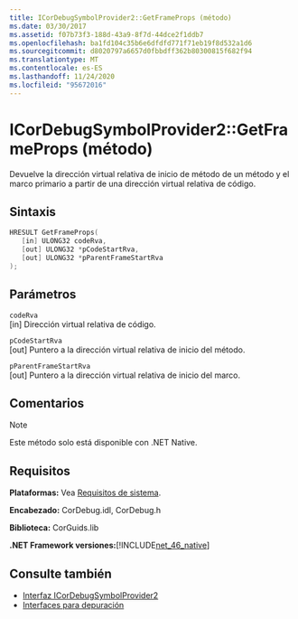 ```yaml
---
title: ICorDebugSymbolProvider2::GetFrameProps (método)
ms.date: 03/30/2017
ms.assetid: f07b73f3-188d-43a9-8f7d-44dce2f1ddb7
ms.openlocfilehash: ba1fd104c35b6e6dfdfd771f71eb19f8d532a1d6
ms.sourcegitcommit: d8020797a6657d0fbbdff362b80300815f682f94
ms.translationtype: MT
ms.contentlocale: es-ES
ms.lasthandoff: 11/24/2020
ms.locfileid: "95672016"
---
```

# <a name="icordebugsymbolprovider2getframeprops-method"></a>ICorDebugSymbolProvider2::GetFrameProps (método)

Devuelve la dirección virtual relativa de inicio de método de un método y el marco primario a partir de una dirección virtual relativa de código.  
  
## <a name="syntax"></a>Sintaxis  
  
```cpp  
HRESULT GetFrameProps(  
   [in] ULONG32 codeRva,  
   [out] ULONG32 *pCodeStartRva,  
   [out] ULONG32 *pParentFrameStartRva  
);  
```  
  
## <a name="parameters"></a>Parámetros  

 `codeRva`  
 [in] Dirección virtual relativa de código.  
  
 `pCodeStartRva`  
 [out] Puntero a la dirección virtual relativa de inicio del método.  
  
 `pParentFrameStartRva`  
 [out] Puntero a la dirección virtual relativa de inicio del marco.  
  
## <a name="remarks"></a>Comentarios  
  
> [!NOTE]
> Este método solo está disponible con .NET Native.  
  
## <a name="requirements"></a>Requisitos  

 **Plataformas:** Vea [Requisitos de sistema](../../get-started/system-requirements.md).  
  
 **Encabezado:** CorDebug.idl, CorDebug.h  
  
 **Biblioteca:** CorGuids.lib  
  
 **.NET Framework versiones:**[!INCLUDE[net_46_native](../../../../includes/net-46-native-md.md)]  
  
## <a name="see-also"></a>Consulte también

- [Interfaz ICorDebugSymbolProvider2](icordebugsymbolprovider2-interface.md)
- [Interfaces para depuración](debugging-interfaces.md)
